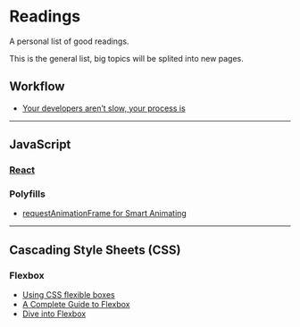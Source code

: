 # Readings

A personal list of good readings.

This is the general list, big topics will be splited into new pages.

## Workflow

- [Your developers aren’t slow, your process is](http://thenextweb.com/dd/2014/11/25/developers-arent-slow/)

---

## JavaScript

### [React](javascript-react.md)

### Polyfills

- [requestAnimationFrame for Smart Animating](http://www.paulirish.com/2011/requestanimationframe-for-smart-animating/)

---

## Cascading Style Sheets (CSS)

### Flexbox

- [Using CSS flexible boxes](https://developer.mozilla.org/en-US/docs/Web/Guide/CSS/Flexible_boxes)
- [A Complete Guide to Flexbox](http://css-tricks.com/snippets/css/a-guide-to-flexbox/)
- [Dive into Flexbox](http://bocoup.com/weblog/dive-into-flexbox/)